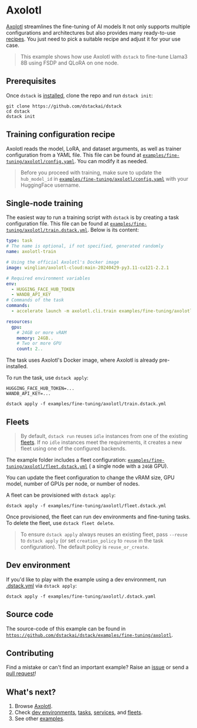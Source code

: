 # Axolotl

[Axolotl](https://github.com/OpenAccess-AI-Collective/axolotl) streamlines the fine-tuning of AI models It not only
supports multiple configurations and architectures but also provides many
ready-to-use [recipes](https://github.com/axolotl-ai-cloud/axolotl/tree/main/examples). You just need to pick a suitable
recipe and adjust it for your use case.

> This example shows how use Axolotl with `dstack` to fine-tune Llama3 8B using FSDP and QLoRA
> on one node.

## Prerequisites

Once `dstack` is [installed](https://dstack.ai/docs/installation), clone the repo and run `dstack init`:

```shell
git clone https://github.com/dstackai/dstack
cd dstack
dstack init
```

## Training configuration recipe

Axolotl reads the model, LoRA, and dataset arguments, as well as trainer configuration from a YAML file. This file can
be found at [`examples/fine-tuning/axolotl/config.yaml`](https://github.com/dstackai/dstack/blob/master/examples/fine-tuning/axolotl/config.yaml).
You can modify it as needed.

> Before you proceed with training, make sure to update the `hub_model_id` in [`examples/fine-tuning/axolotl/config.yaml`](https://github.com/dstackai/dstack/blob/master/examples/fine-tuning/alignment-handbook/config.yaml)
> with your HuggingFace username.

## Single-node training

The easiest way to run a training script with `dstack` is by creating a task configuration file.
This file can be found at [`examples/fine-tuning/axolotl/train.dstack.yml`](https://github.com/dstackai/dstack/blob/master/examples/fine-tuning/axolotl/train.dstack.yml). Below is its content: 

```yaml
type: task
# The name is optional, if not specified, generated randomly
name: axolotl-train

# Using the official Axolotl's Docker image
image: winglian/axolotl-cloud:main-20240429-py3.11-cu121-2.2.1

# Required environment variables
env:
  - HUGGING_FACE_HUB_TOKEN
  - WANDB_API_KEY
# Commands of the task
commands:
  - accelerate launch -m axolotl.cli.train examples/fine-tuning/axolotl/config.yaml

resources:
  gpu:
    # 24GB or more vRAM
    memory: 24GB..
    # Two or more GPU
    count: 2..
```

The task uses Axolotl's Docker image, where Axolotl is already pre-installed.

To run the task, use `dstack apply`:

```shell
HUGGING_FACE_HUB_TOKEN=...
WANDB_API_KEY=...

dstack apply -f examples/fine-tuning/axolotl/train.dstack.yml
```

## Fleets

> By default, `dstack run` reuses `idle` instances from one of the existing [fleets](https://dstack.ai/docs/fleets).
> If no `idle` instances meet the requirements, it creates a new fleet using one of the configured backends.

The example folder includes a fleet configuration: 
[ `examples/fine-tuning/axolotl/fleet.dstack.yml`](https://github.com/dstackai/dstack/blob/master/examples/fine-tuning/axolotl/fleet.dstack.yml) 
( a single node with a `24GB` GPU).

You can update the fleet configuration to change the vRAM size, GPU model, number of GPUs per node, or number of nodes. 

A fleet can be provisioned with `dstack apply`:

```shell
dstack apply -f examples/fine-tuning/axolotl/fleet.dstack.yml
```

Once provisioned, the fleet can run dev environments and fine-tuning tasks.
To delete the fleet, use `dstack fleet delete`.

> To ensure `dstack apply` always reuses an existing fleet,
> pass `--reuse` to `dstack apply` (or set `creation_policy` to `reuse` in the task configuration).
> The default policy is `reuse_or_create`.

## Dev environment

If you'd like to play with the example using a dev environment, run
[.dstack.yml](https://github.com/dstackai/dstack/examples/fine-tuning/axolotl/.dstack.yml) via `dstack apply`:

```shell
dstack apply -f examples/fine-tuning/axolotl/.dstack.yaml 
```

## Source code

The source-code of this example can be found in  [`https://github.com/dstackai/dstack/examples/fine-tuning/axolotl`](https://github.com/dstackai/dstack/blob/master/examples/fine-tuning/axolotl).

## Contributing

Find a mistake or can't find an important example? Raise an [issue](https://github.com/dstackai/dstack/issues) or send a [pull request](https://github.com/dstackai/dstack/tree/master/examples)!

## What's next?

1. Browse [Axolotl](https://github.com/OpenAccess-AI-Collective/axolotl).
2. Check [dev environments](https://dstack.ai/docs/dev-environments), [tasks](https://dstack.ai/docs/tasks), 
   [services](https://dstack.ai/docs/services), and [fleets](https://dstack.ai/docs/fleets).
3. See other [examples](https://github.com/dstackai/dstack/blob/master/examples/).
